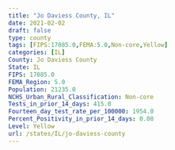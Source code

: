 ```yaml
---
title: "Jo Daviess County, IL"
date: 2021-02-02
draft: false
type: county
tags: [FIPS:17085.0,FEMA:5.0,Non-core,Yellow]
categories: [IL]
County: Jo Daviess County
State: IL
FIPS: 17085.0
FEMA_Region: 5.0
Population: 21235.0
NCHS_Urban_Rural_Classification: Non-core
Tests_in_prior_14_days: 415.0
Fourteen_day_test_rate_per_100000: 1954.0
Percent_Positivity_in_prior_14_days: 0.08
Level: Yellow
url: /states/IL/jo-daviess-county
---
```



